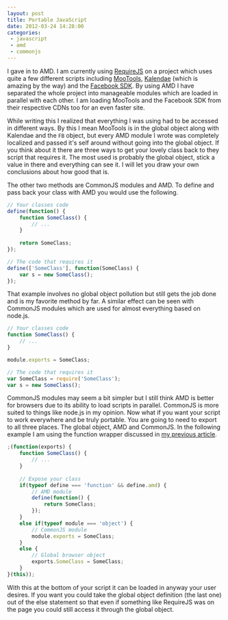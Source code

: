 ```yaml
---
layout: post
title: Portable JavaScript
date: 2012-03-24 14:28:00
categories:
 - javascript
 - amd
 - commonjs
---
```


I gave in to AMD. I am currently using [RequireJS](http://requirejs.org/) on a project which uses quite a few different scripts including [MooTools](http://mootools.net/), [Kalendae](https://github.com/ChiperSoft/Kalendae) (which is amazing by the way) and the [Facebook SDK](https://developers.facebook.com/docs/reference/javascript/). By using AMD I have separated the whole project into manageable modules which are loaded in parallel with each other. I am loading MooTools and the Facebook SDK from their respective CDNs too for an even faster site.

While writing this I realized that everything I was using had to be accessed in different ways. By this I mean MooTools is in the global object along with Kalendae and the `FB` object, but every AMD module I wrote was completely localized and passed it's self around without going into the global object. If you think about it there are three ways to get your lovely class back to they script that requires it. The most used is probably the global object, stick a value in there and everything can see it. I will let you draw your own conclusions about how good that is.

<!-- more -->

The other two methods are CommonJS modules and AMD. To define and pass back your class with AMD you would use the following.

```javascript
// Your classes code
define(function() {
	function SomeClass() {
		// ...
	}
	
	return SomeClass;
});

// The code that requires it
define(['SomeClass'], function(SomeClass) {
	var s = new SomeClass();
});
```

That example involves no global object pollution but still gets the job done and is my favorite method by far. A similar effect can be seen with CommonJS modules which are used for almost everything based on node.js.

```javascript
// Your classes code
function SomeClass() {
	// ...
}

module.exports = SomeClass;

// The code that requires it
var SomeClass = require('SomeClass');
var s = new SomeClass();
```

CommonJS modules may seem a bit simpler but I still think AMD is better for browsers due to its ability to load scripts in parallel. CommonJS is more suited to things like node.js in my opinion. Now what if you want your script to work everywhere and be truly portable. You are going to need to export to all three places. The global object, AMD and CommonJS. In the following example I am using the function wrapper discussed in [my previous article](/2012/03/14/writing-great-javascript.html).

```javascript
;(function(exports) {
	function SomeClass() {
		// ...
	}
	
	// Expose your class
	if(typeof define === 'function' && define.amd) {
		// AMD module
		define(function() {
			return SomeClass;
		});
	}
	else if(typeof module === 'object') {
		// CommonJS module
		module.exports = SomeClass;
	}
	else {
		// Global browser object
		exports.SomeClass = SomeClass;
	}
}(this));
```

With this at the bottom of your script it can be loaded in anyway your user desires. If you want you could take the global object definition (the last one) out of the else statement so that even if something like RequireJS was on the page you could still access it through the global object.